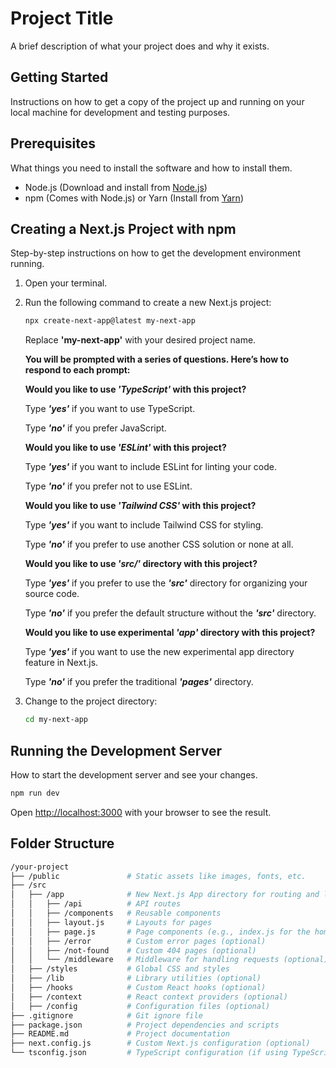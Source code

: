 # Project Title

A brief description of what your project does and why it exists.

## Getting Started

Instructions on how to get a copy of the project up and running on your local machine for development and testing purposes.

## Prerequisites

What things you need to install the software and how to install them.

- Node.js (Download and install from [Node.js](https://nodejs.org/))
- npm (Comes with Node.js) or Yarn (Install from [Yarn](https://yarnpkg.com/))

## Creating a Next.js Project with npm

Step-by-step instructions on how to get the development environment running.

1. Open your terminal.

2. Run the following command to create a new Next.js project:

   ```sh
   npx create-next-app@latest my-next-app
   ```

   Replace **'my-next-app'** with your desired project name.

   **You will be prompted with a series of questions. Here’s how to respond to each prompt:**

   **Would you like to use _'TypeScript'_ with this project?**

   Type **_'yes'_** if you want to use TypeScript.

   Type **_'no'_** if you prefer JavaScript.

   **Would you like to use _'ESLint'_ with this project?**

   Type **_'yes'_** if you want to include ESLint for linting your code.

   Type **_'no'_** if you prefer not to use ESLint.

   **Would you like to use _'Tailwind CSS'_ with this project?**

   Type **_'yes'_** if you want to include Tailwind CSS for styling.

   Type **_'no'_** if you prefer to use another CSS solution or none at all.

   **Would you like to use _'src/'_ directory with this project?**

   Type **_'yes'_** if you prefer to use the **_'src'_** directory for organizing your source code.

   Type **_'no'_** if you prefer the default structure without the **_'src'_** directory.

   **Would you like to use experimental _'app'_ directory with this project?**

   Type **_'yes'_** if you want to use the new experimental app directory feature in Next.js.

   Type **_'no'_** if you prefer the traditional **_'pages'_** directory.

3. Change to the project directory:

   ```sh
   cd my-next-app
   ```

## Running the Development Server

How to start the development server and see your changes.

```sh
npm run dev
```

Open [http://localhost:3000](http://localhost:3000) with your browser to see the result.

## Folder Structure

```sh
/your-project
├── /public               # Static assets like images, fonts, etc.
├── /src
│   ├── /app              # New Next.js App directory for routing and layouts
│   │   ├── /api          # API routes
│   │   ├── /components   # Reusable components
│   │   ├── layout.js     # Layouts for pages
│   │   ├── page.js       # Page components (e.g., index.js for the homepage)
│   │   ├── /error        # Custom error pages (optional)
│   │   ├── /not-found    # Custom 404 pages (optional)
│   │   └── /middleware   # Middleware for handling requests (optional)
│   ├── /styles           # Global CSS and styles
│   ├── /lib              # Library utilities (optional)
│   ├── /hooks            # Custom React hooks (optional)
│   ├── /context          # React context providers (optional)
│   ├── /config           # Configuration files (optional)
├── .gitignore            # Git ignore file
├── package.json          # Project dependencies and scripts
├── README.md             # Project documentation
├── next.config.js        # Custom Next.js configuration (optional)
└── tsconfig.json         # TypeScript configuration (if using TypeScript)

```
